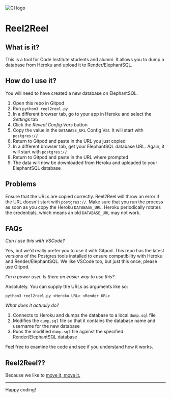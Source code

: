 ![CI logo](https://codeinstitute.s3.amazonaws.com/fullstack/ci_logo_small.png)

# Reel2Reel

## What is it?

This is a tool for Code Institute students and alumni. It allows you to dump a database from Heroku and upload it to Render/ElephantSQL.

## How do I use it?

You will need to have created a new database on ElephantSQL.

1. Open this repo in Gitpod
2. Run `python3 reel2reel.py`
3. In a different browser tab, go to your app in Heroku and select the *Settings* tab
4. Click the *Reveal Config Vars* button
5. Copy the value in the `DATABASE_URL` Config Var. It will start with `postgres://`
6. Return to Gitpod and paste in the URL you just copied
7. In a different browser tab, get your ElephantSQL database URL. Again, it will start with `postgres://`
8. Return to Gitpod and paste in the URL where prompted
9. The data will now be downloaded from Heroku and uploaded to your ElephantSQL database

## Problems

Ensure that the URLs are copied correctly. Reel2Reel will throw an error if the URL doesn't start with `postgres://`.
Make sure that you run the process as soon as you copy the Heroku `DATABASE_URL`. Heroku periodically rotates the credentials, which means an old `DATABASE_URL` may not work.

## FAQs

*Can I use this with VSCode?*

Yes, but we'd really prefer you to use it with Gitpod. This repo has the latest versions of the Postgres tools installed to ensure compatibility with Heroku and Render/ElephantSQL. We like VSCode too, but just this once, please use Gitpod.

*I'm a power user. Is there an easier way to use this?*

Absolutely. You can supply the URLs as arguments like so:

`python3 reel2reel.py <Heroku URL> <Render URL>`

*What does it actually do?*

1. Connects to Heroku and dumps the database to a local `dump.sql` file
2. Modifies the `dump.sql` file so that it contains the database name and username for the new database
3. Runs the modified `dump.sql` file against the specified Render/ElephantSQL database

Feel free to examine the code and see if you understand how it works.

## Reel2Reel??

Because we like to <a href="https://www.youtube.com/watch?v=vuo8kD5zF5I" target="_blank">move it, move it.</a>

---

Happy coding!
